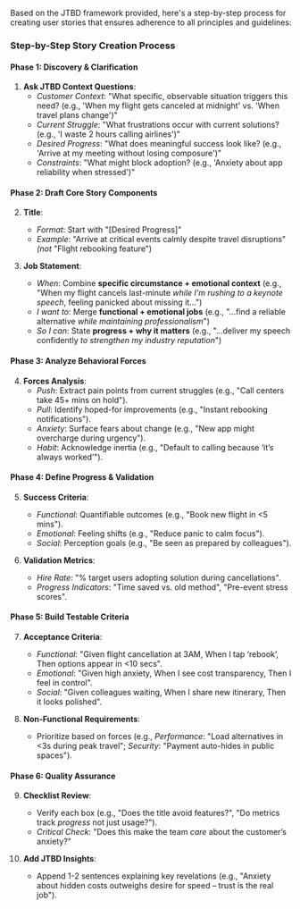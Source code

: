 Based on the JTBD framework provided, here's a step-by-step process for creating user stories that ensures adherence to all principles and guidelines:

### **Step-by-Step Story Creation Process**

#### **Phase 1: Discovery & Clarification**

1. **Ask JTBD Context Questions**:
    - *Customer Context*: "What specific, observable situation triggers this need? (e.g., 'When my flight gets canceled at midnight' vs. 'When travel plans change')"
    - *Current Struggle*: "What frustrations occur with current solutions? (e.g., 'I waste 2 hours calling airlines')"
    - *Desired Progress*: "What does meaningful success look like? (e.g., 'Arrive at my meeting without losing composure')"
    - *Constraints*: "What might block adoption? (e.g., 'Anxiety about app reliability when stressed')"

#### **Phase 2: Draft Core Story Components**

2. **Title**:
    - *Format*: Start with "[Desired Progress]"
    - *Example*: "Arrive at critical events calmly despite travel disruptions" *(not* "Flight rebooking feature")

3. **Job Statement**:
    - *When*: Combine **specific circumstance + emotional context** (e.g., "When my flight cancels last-minute *while I’m rushing to a keynote speech*, feeling panicked about missing it...")
    - *I want to*: Merge **functional + emotional jobs** (e.g., "...find a reliable alternative *while maintaining professionalism*")
    - *So I can*: State **progress + why it matters** (e.g., "...deliver my speech confidently *to strengthen my industry reputation*")

#### **Phase 3: Analyze Behavioral Forces**

4. **Forces Analysis**:
    - *Push*: Extract pain points from current struggles (e.g., "Call centers take 45+ mins on hold").
    - *Pull*: Identify hoped-for improvements (e.g., "Instant rebooking notifications").
    - *Anxiety*: Surface fears about change (e.g., "New app might overcharge during urgency").
    - *Habit*: Acknowledge inertia (e.g., "Default to calling because ‘it’s always worked’").

#### **Phase 4: Define Progress & Validation**

5. **Success Criteria**:
    - *Functional*: Quantifiable outcomes (e.g., "Book new flight in <5 mins").
    - *Emotional*: Feeling shifts (e.g., "Reduce panic to calm focus").
    - *Social*: Perception goals (e.g., "Be seen as prepared by colleagues").

6. **Validation Metrics**:
    - *Hire Rate*: "% target users adopting solution during cancellations".
    - *Progress Indicators*: "Time saved vs. old method", "Pre-event stress scores".

#### **Phase 5: Build Testable Criteria**

7. **Acceptance Criteria**:
    - *Functional*: "Given flight cancellation at 3AM, When I tap ‘rebook’, Then options appear in <10 secs".
    - *Emotional*: "Given high anxiety, When I see cost transparency, Then I feel in control".
    - *Social*: "Given colleagues waiting, When I share new itinerary, Then it looks polished".

8. **Non-Functional Requirements**:
    - Prioritize based on forces (e.g., *Performance*: "Load alternatives in <3s during peak travel"; *Security*: "Payment auto-hides in public spaces").

#### **Phase 6: Quality Assurance**

9. **Checklist Review**:
    - Verify each box (e.g., "Does the title avoid features?", "Do metrics track *progress* not just usage?").
    - *Critical Check*: "Does this make the team *care* about the customer’s anxiety?"

10. **Add JTBD Insights**:
    - Append 1-2 sentences explaining key revelations (e.g., "Anxiety about hidden costs outweighs desire for speed – trust is the real job").